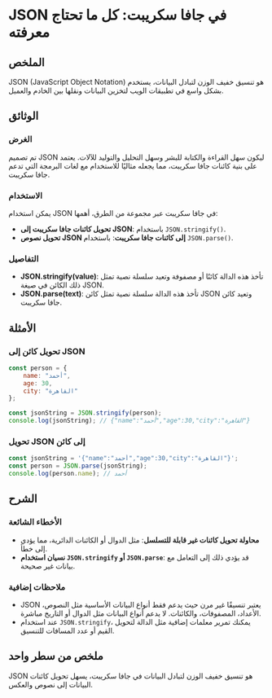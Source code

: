 <!--
Meta Description: # JSON في جافا سكريبت: كل ما تحتاج معرفته ## الملخص JSON (JavaScript Object Notation) هو تنسيق خفيف الوزن لتبادل البيانات، يستخدم بشكل واسع في تطبيقات...
Meta Keywords: json, جافا, سكريبت, إلى, البيانات
-->

# JSON في جافا سكريبت: كل ما تحتاج معرفته

## الملخص
JSON (JavaScript Object Notation) هو تنسيق خفيف الوزن لتبادل البيانات، يستخدم بشكل واسع في تطبيقات الويب لتخزين البيانات ونقلها بين الخادم والعميل.

## الوثائق
### الغرض
تم تصميم JSON ليكون سهل القراءة والكتابة للبشر وسهل التحليل والتوليد للآلات. يعتمد على بنية كائنات جافا سكريبت، مما يجعله مثاليًا للاستخدام مع لغات البرمجة التي تدعم جافا سكريبت.

### الاستخدام
يمكن استخدام JSON في جافا سكريبت عبر مجموعة من الطرق، أهمها:
- **تحويل كائنات جافا سكريبت إلى JSON**: باستخدام `JSON.stringify()`.
- **تحويل نصوص JSON إلى كائنات جافا سكريبت**: باستخدام `JSON.parse()`.

### التفاصيل
- **JSON.stringify(value)**: تأخذ هذه الدالة كائنًا أو مصفوفة وتعيد سلسلة نصية تمثل ذلك الكائن في صيغة JSON.
- **JSON.parse(text)**: تأخذ هذه الدالة سلسلة نصية تمثل كائن JSON وتعيد كائن جافا سكريبت.

## الأمثلة
### تحويل كائن إلى JSON
```javascript
const person = {
    name: "أحمد",
    age: 30,
    city: "القاهرة"
};

const jsonString = JSON.stringify(person);
console.log(jsonString); // {"name":"أحمد","age":30,"city":"القاهرة"}
```

### تحويل JSON إلى كائن
```javascript
const jsonString = '{"name":"أحمد","age":30,"city":"القاهرة"}';
const person = JSON.parse(jsonString);
console.log(person.name); // أحمد
```

## الشرح
### الأخطاء الشائعة
- **محاولة تحويل كائنات غير قابلة للتسلسل**: مثل الدوال أو الكائنات الدائرية، مما يؤدي إلى خطأ.
- **نسيان استخدام `JSON.stringify` أو `JSON.parse`**: قد يؤدي ذلك إلى التعامل مع بيانات غير صحيحة.

### ملاحظات إضافية
- JSON يعتبر تنسيقًا غير مرن حيث يدعم فقط أنواع البيانات الأساسية مثل النصوص، الأعداد، المصفوفات، والكائنات. لا يدعم أنواع البيانات مثل الدوال أو التاريخ مباشرة.
- عند استخدام `JSON.stringify`، يمكنك تمرير معلمات إضافية مثل الدالة لتحويل القيم أو عدد المسافات للتنسيق.

## ملخص من سطر واحد
JSON هو تنسيق خفيف الوزن لتبادل البيانات في جافا سكريبت، يسهل تحويل كائنات البيانات إلى نصوص والعكس.